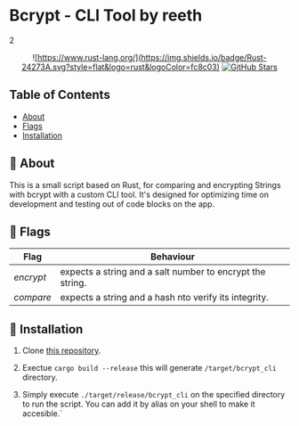 <h1 align="left">Bcrypt - CLI Tool by reeth</h1>2
<div align="center">

![https://www.rust-lang.org/](https://img.shields.io/badge/Rust-24273A.svg?style=flat&logo=rust&logoColor=fc8c03) 
[![GitHub Stars](https://img.shields.io/github/stars/reethfx/bcrypt-cli-tool.svg)](https://github.com/reethfx/node-chat/bcrypt-cli-tool)

</div>

## Table of Contents
- [About](#-about)
- [Flags](#-flags)
- [Installation](#-installation)


## 📖 About

This is a small script based on Rust, for comparing and encrypting Strings with bcrypt with a custom CLI tool.
It's designed for optimizing time on development and testing out of code blocks on the app.

## 🚩 Flags

| Flag                  | Behaviour                                                 |
|-----------------------|---------------------------------------------------------- |
| *encrypt*             | expects a string and a salt number to encrypt the string. |
| *compare*             | expects a string and a hash nto verify its integrity.     |


## 🚀 Installation

1. Clone [this repository](https://github.com/reethfx/bcrypt-cli-tool).

2. Exectue `cargo build --release` this will generate `/target/bcrypt_cli` directory.

3. Simply execute `./target/release/bcrypt_cli` on the specified directory to run the script. You can add it by alias on your shell to make it accesible.`